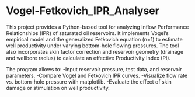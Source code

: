 # Vogel-Fetkovich_IPR_Analyser
This project provides a Python-based tool for analyzing Inflow Performance Relationships (IPR) of saturated oil reservoirs. It implements Vogel’s empirical model and the generalized Fetkovich equation (n=1) to estimate well productivity under varying bottom-hole flowing pressures. The tool also incorporates skin factor correction and reservoir geometry (drainage and wellbore radius) to calculate an effective Productivity Index (PI).

The program allows to:
-Input reservoir pressure, test data, and reservoir parameters.
-Compare Vogel and Fetkovich IPR curves.
-Visualize flow rate vs. bottom-hole pressure with matplotlib.
-Evaluate the effect of skin damage or stimulation on well productivity.
